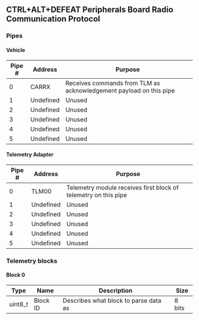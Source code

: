 ## CTRL+ALT+DEFEAT Peripherals Board Radio Communication Protocol

### Pipes
#### Vehicle
|Pipe #|Address|Purpose|
|------|-------|-------|
|0|CARRX|Receives commands from TLM as acknowledgement payload on this pipe|
|1|Undefined|Unused|
|2|Undefined|Unused|
|3|Undefined|Unused|
|4|Undefined|Unused|
|5|Undefined|Unused|
#### Telemetry Adapter
|Pipe #|Address|Purpose|
|------|-------|-------|
|0|TLM00|Telemetry module receives first block of telemetry on this pipe|
|1|Undefined|Unused|
|2|Undefined|Unused|
|3|Undefined|Unused|
|4|Undefined|Unused|
|5|Undefined|Unused|


### Telemetry blocks

#### Block 0
|Type|Name|Description|Size|
|----|----|-----------|----|
|uint8_t|Block ID|Describes what block to parse data as|8 bits|